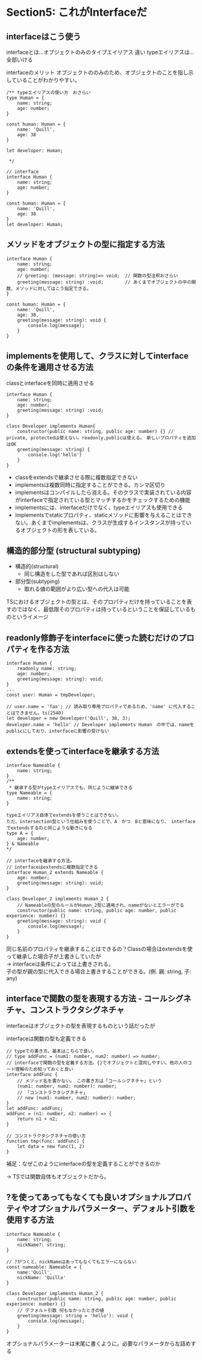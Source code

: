# Section5: これがInterfaceだ

## interfaceはこう使う

interfaceとは...オブジェクトのみのタイプエイリアス
違い
typeエイリアスは...全部いける

interfaceのメリット
オブジェクトののみのため、オブジェクトのことを指し示していることがわかりやすい。

```tsx
/** typeエイリアスの使い方　おさらい
type Human = {
    name: string;
    age: number;
}

const human: Human = {
    name: 'Quill',
    age: 38
}

let developer: Human;

 */

// interface
interface Human {
    name: string;
    age: number;
}

const human: Human = {
    name: 'Quill',
    age: 38
}
let developer: Human;
```

## メソッドをオブジェクトの型に指定する方法

```tsx
interface Human {
    name: string;
    age: number;
    // greeting: (message: string)=> void;  // 関数の型注釈おさらい
    greeting(message: string) :void;        // あくまでオブジェクトの中の関数、メソッドに対してはこう指定できる。
}

const human: Human = {
    name: 'Quill',
    age: 38,
    greeting(message: string): void {
        console.log(message);
    }
}

```

## implementsを使用して、クラスに対してinterfaceの条件を適用させる方法

classとinterfaceを同時に適用させる

```tsx
interface Human {
    name: string;
    age: number;
    greeting(message: string) :void;
}

class Developer implements Human{
    constructor(public name: string, public age: number) {} // private, protectedは使えない。readonly,publicは使える。　新しいプロパティを追加はOK
    greeting(message: string) {
        console.log('hello')
    }
}
```

- classをextendsで継承させる際に複数指定できない
- implementsは複数同時に指定することができる。カンマ区切り
- implementsはコンパイルしたら消える。そのクラスで実装されている内容がinterfaceで指定されている型とマッチするかをチェックするための機能
- implementsには、interfaceだけでなく、typeエイリアスも使用できる
- implementsでstaticプロパティ、staticメソッドに影響を与えることはできない。あくまでimplementsは、クラスが生成するインスタンスが持っているオブジェクトの形を表している。

## 構造的部分型 (structural subtyping)
- 構造的(structural)
    - 同じ構造をした型であれば区別はしない
- 部分型(subtyping)
    - 取れる値の範囲がより広い型への代入は可能

TSにおけるオブジェクトの型とは、そのプロパティだけを持っていることを表すのではなく、最低限そのプロパティは持っているということを保証しているものというイメージ

## readonly修飾子をinterfaceに使った読むだけのプロパティを作る方法

```tsx
interface Human {
    readonly name: string;
    age: number;
    greeting(message: string): void;
}
...
const user: Human = tmpDeveloper;

// user.name = 'faa'; // 読み取り専用プロパティであるため、'name' に代入することはできません。ts(2540)
let developer = new Developer('Quill', 38, 3);
developer.name = 'hello' // Developer implements Human　の中では、nameをpublicにしており、interfaceに影響の受けない
```

## extendsを使ってinterfaceを継承する方法

```tsx
interface Nameable {
    name: string;
}
/**
 * 継承する型がtypeエイリアスでも、同じように継承できる
type Nameable = {
    name: string;
}

typeエイリアス自体でextendsを使うことはできない。
ただ、intersection型という仕組みを使うことで、A　かつ　Bと意味になり、　interfaceでextendsするのと同じような動きになる
type A = {
    age: number;
} & Nameable
*/

// interfaceを継承する方法。
// interfaceはextendsに複数指定できる
interface Human_2 extends Nameable {
    age: number;
    greeting(message: string): void;
}

class Developer_2 implements Human_2 {
    // Nameableの型のルールがHuman_2型に適用され、nameがないとエラーがでる
    constructor(public name: string, public age: number, public experience: number) {}
    greeting(message: string): void {
        console.log(message);
    }
}
```


同じ名前のプロパティを継承することはできるの？Classの場合はextendsを使って継承した場合子が上書きしていたが<br>
→ interfaceは条件によっては上書きされる。<br>
子の型が親の型に代入できる場合上書きすることができる。(例. 親: string, 子: any)

## interfaceで関数の型を表現する方法 - コールシグネチャ、コンストラクタシグネチャ

interfaceはオブジェクトの型を表現するものという話だったが

interfaceは関数の型も定義できる

```tsx
// typeでの書き方。基本はこちらで良い。
// type addFunc = (num1: number, num2: number) => number;
// interfaceで関数の型を定義する方法。{}でオブジェクトと混同しやすい。他の人のコード理解のため知っておくと良い
interface addFunc {
    // メソッド名を書かない。　この書き方は「コールシグネチャ」という
    (num1: number, num2: number): number;
    // 「コンストラクタシグネチャ」
    // new (num1: number, num2: number): number;
}
let addFunc: addFunc;
addFunc = (n1: number, n2: number) => {
    return n1 + n2;
}

// コンストラクタシグネチャの使い方
function tmp(func: addFunc) {
    let data = new func(1, 2)
}
```

補足：なぜこのようにinterfaceの型を定義することができるのか

→ TSでは関数自体もオブジェクトだから。

## ?を使ってあってもなくても良いオプショナルプロパティやオプショナルパラメーター、デフォルト引数を使用する方法

```tsx
interface Nameable {
    name: string;
    nickName?: string;
}

// ?がつくと、nickNameはあってもなくてもエラーにならない
const nameable: Nameable = {
    name:'Quill',
    nickName: 'Quilla'
}

class Developer implements Human_2 {
    constructor(public name: string, public age: number, public experience: number) {}
    // デフォルト引数 何もなかったときの値
    greeting(message: string = 'hello'): void {
        console.log(message);
    }
}
```

オプショナルパラメーターは末尾に書くように。必要なパラメータから左詰めする

